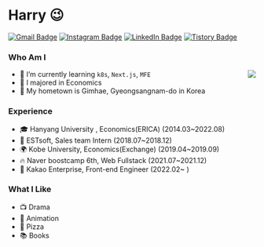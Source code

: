 # Harry 😉
[![Gmail Badge](https://img.shields.io/badge/Gmail-D14836?style=flat&logo=Gmail&logoColor=white)](mailto:haesoo9410@gmail.com) 
[![Instagram Badge](https://img.shields.io/badge/Instagram-9c38d1?style=flat&logo=Instagram&logoColor=white)](https://www.instagram.com/dev__harry) 
[![LinkedIn Badge](https://img.shields.io/badge/LinkedIn-0a66c2?style=flat&logo=LinkedIn&logoColor=white)](https://www.linkedin.com/in/haesoo-y/) 
[![Tistory Badge](https://img.shields.io/badge/Tech%20Blog-555263?style=flat&logoColor=white)](https://haesoo9410.tistory.com/)

  
### Who Am I

<img align='right' src="http://mazassumnida.wtf/api/v2/generate_badge?boj=haesoo9410">

- 🌱 I’m currently learning `k8s`, `Next.js`, `MFE`
- 🥇 I majored in Economics
- 🚅 My hometown is Gimhae, Gyeongsangnam-do in Korea

### Experience

- 🎓 Hanyang University , Economics(ERICA) (2014.03~2022.08)
- 💊 ESTsoft, Sales team Intern (2018.07~2018.12)
- 🌍 Kobe University, Economics(Exchange) (2019.04~2019.09)
- 🔥 Naver boostcamp 6th, Web Fullstack (2021.07~2021.12)
- 🍫 Kakao Enterprise, Front-end Engineer (2022.02~ ) 

### What I Like

- 📺 Drama
- 👾 Animation
- 🍕 Pizza
- 📚 Books
